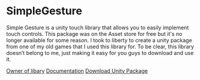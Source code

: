 # SimpleGesture
Simple Gesture is a unity touch library that allows you to easily implement touch controls. This package was on the Asset store for free but it's no longer available for some reason. I took to liberty to create a unity package from one of my old games that I used this library for. To be clear, this library doesn’t belong to me, just making it easy for you guys to download and use it.

[Owner of libary](https://github.com/Catsoft-Studios)
[Documentation](https://github.com/Catsoft-Studios/simple-gesture-documentation/blob/master/DOCUMENTATION.md)
[Download Unity Package](https://github.com/yoeven/SimpleGesture/releases/download/1.0/Simple.Gesture.unitypackage)
